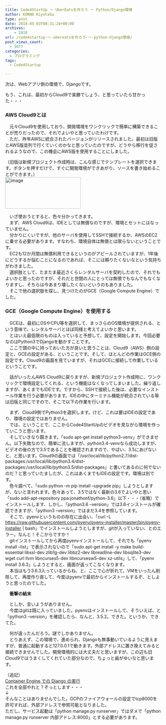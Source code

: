 ```yaml
---
title: Code4StartUp ～ UberEatsを作ろう ～ Python/Django環境
author: KONNO Kiyotaka
type: post
date: 2018-05-03T00:31:24+00:00
archives:
    - 2018
url: /code4startup-～-ubereatsを作ろう-～-python-django環境/
post_views_count:
  - 1077
categories:
  - プログラミング
tags:
  - Code4Startup

---
```

次は、Webアプリ側の環境で、Djangoです。

もう、これは、最初からCloud9で楽勝でしょう、と思っていたら甘かった・・・

### AWS Cloud9とは

　元々Cloud9を使用しており、開発環境をワンクリックで簡単に構築できることが売りだったので、それでよいやと思っていたわけです。  
　ただ、昨年AWSに統合されたバージョンがリリースされました。最初は旧版とAWS版並列で行くていくのかなと思っていたのですが、どうやら移行を促されるようなので、この機会にAWS版を使用することにしました。

（旧版は新規プロジェクト作成時は、こんな感じでテンプレートを選択できます。ボタンを押すだけで、すぐに開発環境ができあがり、ソースを書き始めることができます。）  
[<img width="244" height="102" title="image" style="margin: 0px; display: inline; background-image: none;" alt="image" src="https://i0.wp.com/www.programmers-office.ml/wp-content/uploads/2018/05/image_thumb-4.png?resize=244%2C102&#038;ssl=1" border="0" data-recalc-dims="1" />][1]

　いざ使おうとすると、色々分かってきます。  
　まず、AWS Cloud9は、IDEとしては無償なのですが、環境とセットにはなっていません。  
　分かりにくいですが、他のサーバを使用してSSHで接続するか、AWSのEC2に乗せる必要があります。すなわち、環境自体は無償とは限らないということです。  
　EC2も12か月間は無償利用できるというのがアピールされていますが、1年後にどうするか悩むことになるのであれば、そこには頼りたくないなという気持ちがわきました。  
　選択肢として、たまたま最近さくらレンタルサーバを契約したので、それでもよいかと思ったのですが、それだと世間の人にとっては無償でもなんでもなくなりますし、そちらは今あまり壊したくないというのもありました。  
　そこで他の選択肢を探し、見つけたのがGCE（Google Compute Engine）でした。

### GCE（Google Compute Engine）を使用する

　GCEは、最初にOSやCPU等を選択して、まっさらのOS環境が提供される、という意味で、レンタルサーバとほぼ同様と考えてよいかと思います。  
　とはいえ最低限のものは入っていると予想して、設定を開始します。今回必要なのはPython3でDjangoを動かすことです。  
　ここで頭の中に持っておいた方が良いと思うことは、Cloud9（AWS）側の設定と、GCEの設定がある、ということです。そして、ほとんどの作業はGCE側の設定です。Cloud9の画面を見ていますが、それはGCEに接続して作業しているということです。

　話がいったんAWS Cloud9に戻りますが、新規プロジェクト作成時に、ワンクリックで環境設定してくれる、という機能はなくなってしまいました。繰り返しますが、あくまでもIDEです。ですから、SSHで接続した後は、必要なインストール作業を行う必要があります。IDEの中にターミナル機能が統合されている等は旧版と同じですので、そこで以下の作業を行います。

　まず、Cloud9側でPython3を選択します。けど、これは要はIDEの設定であり、環境の設定ではありません。  
　では、ということで、ここからCode4StartUpのビデオを見ながら環境を作っていこうと思います。  
　そしていきなり躓きます。「sudo apt-get install python3-venv」ができません。以下失敗なので、簡単に流しますが、python3.4-venvなら成功しますが、ビデオの後の方で3.5であることを確認されますので、やばい、3.5にあげないと、と思います。Cloud9の画面では「/usr/local/lib/python2.7/dist-packages:/usr/local/lib/python3.4/dist-packages:/usr/local/lib/python3.5/dist-packages」と書いてあるのに何でないのだ？と思っていたましたが、これはあくまでもIDEの設定です。環境は別です。  
　色々調べて、「sudo python -m pip install &#8211;upgrade pip」しようとしますが、ないと言われます。色々あって、3.5ではなく最新の3.6でよいやと思い「sudo add-apt-repository ppa:jonathonf/python-3.6」以下・・・（省略）でインストールします、しかし、「python3.6 &#8211;version」では3.6インストールが確認できますが、「python3 &#8211;version」ではまだ3.4を参照しています。  
　そこで、pyenvというものの存在に出会い、「curl -L https://raw.githubusercontent.com/pyenv/pyenv-installer/master/bin/pyenv-installer | bash」でインストールしようとしますが、gitが入っていない、とのエラー。なんと！そこからですか！  
　gitインストールしてから再度pyenvインストールして、それでも「pyenv install &#8211;list」で表示されないので「sudo apt-get install -y make build-essential libssl-dev zlib1g-dev libbz2-dev libreadline-dev libsqlite3-dev wget curl llvm libncurses5-dev libncursesw5-dev xz-utils」して、「pyenv install 3.6.3」しようとすると、画面が返ってこなくなります。  
　本当はもう3.6.3入っているからね、と、ここで心が折れて、VMをいったん削除して、再度作り直して、今度はpyenvで最初からインストールするぞ、としようと思ったのでした。

　**衝撃の結末**

　としか、言いようがありません。  
　今度はgitは既に入っていました。pyenvはインストールして、そういえば、と「python3 &#8211;version」を確認したら、なんと、3.5.2。できた。というか、できてた。

　何が違ったんだろう。謎でしかありません。  
　とりあえず、この環境で、進められ、Djangoも無事動いているように見えますが、普通に起動すると127.0.0.1で動きます。外部アドレスに置き換えてみると接続できませんでした。開発環境的には大丈夫だと思いますが、この辺も旧Cloud9ではうまくしてくれていた部分なので、ちょっと歯がゆいなと思います。

（追記）  
<a href="https://cloud.google.com/python/django/container-engine?hl=ja" target="_blank">Container Engine での Django の実行</a>  
これを全部やれと？ぞっとします・・・  
↓  
そんなことはありませんでした。GCPのファイアウォールの設定でtcp8000を許可すれば、外部アドレスで参照可能となりました。  
ただし、サービス起動は「python manage.py runserver」ではダメで「python manage.py runserver 内部アドレス:8000」とする必要があります。

 [1]: https://i2.wp.com/www.programmers-office.ml/wp-content/uploads/2018/05/image-4.png?ssl=1